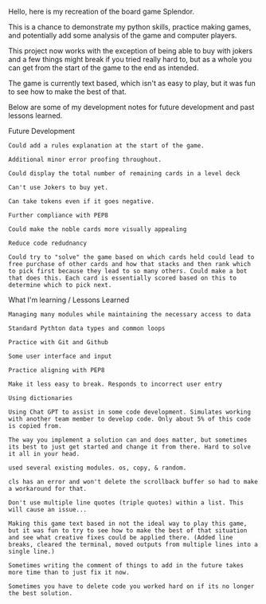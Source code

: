 Hello, here is my recreation of the board game Splendor.

This is a chance to demonstrate my python skills, practice making games, and potentially add some analysis of the game and computer players.

This project now works with the exception of being able to buy with jokers and a few things might break if you tried really hard to, but as a whole you can get from the start of the game to the end as intended.

The game is currently text based, which isn't as easy to play, but it was fun to see how to make the best of that.

Below are some of my development notes for future development and past lessons learned.

Future Development

    Could add a rules explanation at the start of the game.

    Additional minor error proofing throughout.
    
    Could display the total number of remaining cards in a level deck

    Can't use Jokers to buy yet.

    Can take tokens even if it goes negative.

    Further compliance with PEP8

    Could make the noble cards more visually appealing

    Reduce code redudnancy

    Could try to "solve" the game based on which cards held could lead to free purchase of other cards and how that stacks and then rank which to pick first because they lead to so many others. Could make a bot that does this. Each card is essentially scored based on this to determine which to pick next.


What I'm learning / Lessons Learned

    Managing many modules while maintaining the necessary access to data

    Standard Pythton data types and common loops

    Practice with Git and Github

    Some user interface and input

    Practice aligning with PEP8

    Make it less easy to break. Responds to incorrect user entry

    Using dictionaries

    Using Chat GPT to assist in some code development. Simulates working with another team member to develop code. Only about 5% of this code is copied from.

    The way you implement a solution can and does matter, but sometimes its best to just get started and change it from there. Hard to solve it all in your head.

    used several existing modules. os, copy, & random.

    cls has an error and won't delete the scrollback buffer so had to make a workaround for that.

    Don't use multiple line quotes (triple quotes) within a list. This will cause an issue...

    Making this game text based in not the ideal way to play this game, but it was fun to try to see how to make the best of that situation and see what creative fixes could be applied there. (Added line breaks, cleared the terminal, moved outputs from multiple lines into a single line.)

    Sometimes writing the comment of things to add in the future takes more time than to just fix it now.

    Sometimes you have to delete code you worked hard on if its no longer the best solution.


